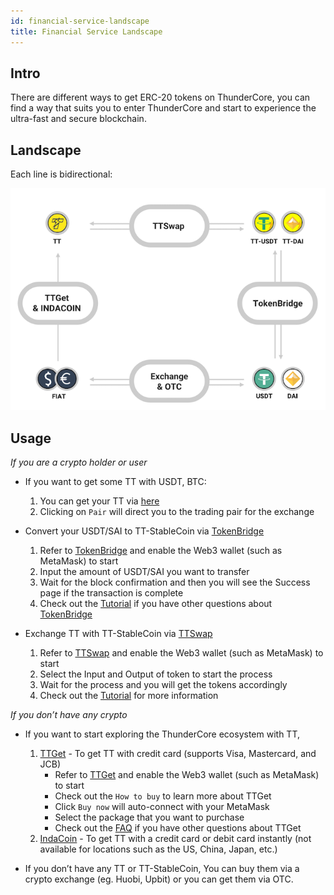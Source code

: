 ```yaml
---
id: financial-service-landscape
title: Financial Service Landscape
---
```

## Intro
There are different ways to get ERC-20 tokens on ThunderCore, you can find a way that suits you to enter ThunderCore and start to experience the ultra-fast and secure blockchain. 

## Landscape
Each line is bidirectional:

![alt-text](assets/img/financial-service-landscape.png)

## Usage
_If you are a crypto holder or user_

* If you want to get some TT with USDT, BTC: 
  1. You can get your TT via [here](https://coinmarketcap.com/currencies/thunder-token/#markets) 
  2. Clicking on `Pair` will direct you to the trading pair for the exchange

* Convert your USDT/SAI to TT-StableCoin via [TokenBridge](https://stablecoin.thundercore.com/)
  1. Refer to [TokenBridge](https://stablecoin.thundercore.com/) and enable the Web3 wallet (such as MetaMask) to start 
  2. Input the amount of USDT/SAI you want to transfer 
  3. Wait for the block confirmation and then you will see the Success page if the transaction is complete 
  4. Check out the [Tutorial](https://thunder-docs.s3-us-west-2.amazonaws.com/ThunderStableCoinTutorial.pdf) if you have other questions about [TokenBridge](https://stablecoin.thundercore.com/)

* Exchange TT with TT-StableCoin via [TTSwap](https://ttswap.space/#/swap)
  1. Refer to [TTSwap](https://ttswap.space/#/swap) and enable the Web3 wallet (such as MetaMask) to start 
  2. Select the Input and Output of token to start the process  
  3. Wait for the process and you will get the tokens accordingly 
  4. Check out the [Tutorial](https://ttswap.space/TTswapTutorial.pdf) for more information

_If you don’t have any crypto_

* If you want to start exploring the ThunderCore ecosystem with TT, 
  1. [TTGet](https://www.appcenter.games/ttget) - To get TT with credit card (supports Visa, Mastercard, and JCB) 
     * Refer to [TTGet](https://www.appcenter.games/ttget) and enable the Web3 wallet (such as MetaMask) to start
     * Check out the `How to buy` to learn more about TTGet
     * Click `Buy now` will auto-connect with your MetaMask
     * Select the package that you want to purchase
     * Check out the [FAQ](https://ttget.appcenter.games/) if you have other questions about TTGet
  2. [IndaCoin](https://indacoin.com/en_TW/change/buy-thundertoken-with-cardusd?amount_pay=100) - To get TT with a credit card or debit card instantly (not available for locations such as the US, China, Japan, etc.)

* If you don’t have any TT or TT-StableCoin,
You can buy them via a crypto exchange (eg. Huobi, Upbit) or you can get them via OTC.
